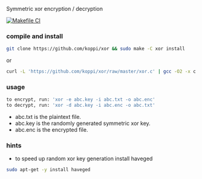 Symmetric xor encryption / decryption

[![Makefile CI](https://github.com/koppi/xor/actions/workflows/makefile.yml/badge.svg)](https://github.com/koppi/xor/actions/workflows/makefile.yml)

### compile and install

```bash
git clone https://github.com/koppi/xor && sudo make -C xor install
```

or

```bash
curl -L 'https://github.com/koppi/xor/raw/master/xor.c' | gcc -O2 -x c -o /usr/local/bin/xor -
```

### usage

```bash
to encrypt, run: 'xor -e abc.key -i abc.txt -o abc.enc'
to decrypt, run: 'xor -d abc.key -i abc.enc -o abc.txt'
```

* abc.txt is the plaintext file.
* abc.key is the randomly generated symmetric xor key.
* abc.enc is the encrypted file.

### hints

* to speed up random xor key generation install haveged

```bash
sudo apt-get -y install haveged
```
